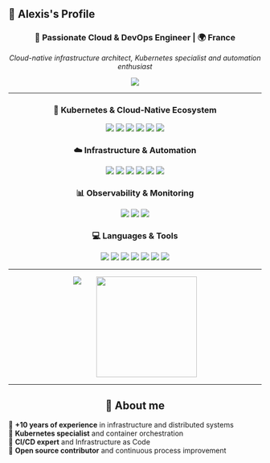 <h1 align='center'>

## 🏢 Alexis's Profile

</h1>

<h3 align='center'>
  🚀 Passionate Cloud & DevOps Engineer | 🌍 France
</h3>

<p align='center'>
  <em>Cloud-native infrastructure architect, Kubernetes specialist and automation enthusiast</em>
</p>

<p align='center'>
  <a href="https://www.linkedin.com/in/alexisries/">
    <img src="https://img.shields.io/badge/linkedin-%230077B5.svg?&style=for-the-badge&logo=linkedin&logoColor=white" />
  </a>
</p>

---

<h3 align='center'>🚀 Kubernetes & Cloud-Native Ecosystem</h3>
<div align='center'>
  <img src="https://img.shields.io/badge/Kubernetes-3069DE?style=for-the-badge&logo=kubernetes&logoColor=white" />
  <img src="https://img.shields.io/badge/Docker-2496ED?style=for-the-badge&logo=docker&logoColor=white" />
  <img src="https://img.shields.io/badge/Helm-0F1689?style=for-the-badge&logo=helm&logoColor=white" />
  <img src="https://img.shields.io/badge/Istio-466BB0?style=for-the-badge&logo=istio&logoColor=white" />
  <img src="https://img.shields.io/badge/ArgoCD-EF7B4D?style=for-the-badge&logo=argo&logoColor=white" />
  <img src="https://img.shields.io/badge/Kustomize-326CE5?style=for-the-badge&logo=kubernetes&logoColor=white" />
</div>

<h3 align='center'>☁️ Infrastructure & Automation</h3>
<div align='center'>
  <img src="https://img.shields.io/badge/Amazon_AWS-FF9900?style=for-the-badge&logo=amazonaws&logoColor=white" />
  <img src="https://img.shields.io/badge/OpenStack-ED1944?style=for-the-badge&logo=openstack&logoColor=white" />
  <img src="https://img.shields.io/badge/Terraform-7B42BC?style=for-the-badge&logo=terraform&logoColor=white" />
  <img src="https://img.shields.io/badge/Ansible-000000?style=for-the-badge&logo=ansible&logoColor=white" />
  <img src="https://img.shields.io/badge/Jenkins-49728B?style=for-the-badge&logo=jenkins&logoColor=white" />
  <img src="https://img.shields.io/badge/GitHub_Actions-2088FF?style=for-the-badge&logo=github-actions&logoColor=white" />
</div>

<h3 align='center'>📊 Observability & Monitoring</h3>
<div align='center'>
  <img src="https://img.shields.io/badge/Prometheus-E6522C?style=for-the-badge&logo=prometheus&logoColor=white" />
  <img src="https://img.shields.io/badge/Grafana-F46800?style=for-the-badge&logo=grafana&logoColor=white" />
  <img src="https://img.shields.io/badge/DATADOG-632CA6?style=for-the-badge&logo=datadog&logoColor=white" />
</div>

<h3 align='center'>💻 Languages & Tools</h3>
<div align='center'>
  <img src="https://img.shields.io/badge/Go-00ADD8?style=for-the-badge&logo=go&logoColor=white" />
  <img src="https://img.shields.io/badge/Java-ED8B00?style=for-the-badge&logo=openjdk&logoColor=white" />
  <img src="https://img.shields.io/badge/Shell_Script-121011?style=for-the-badge&logo=gnu-bash&logoColor=white" />
  <img src="https://img.shields.io/badge/PostgreSQL-316192?style=for-the-badge&logo=postgresql&logoColor=white" />
  <img src="https://img.shields.io/badge/MongoDB-4EA94B?style=for-the-badge&logo=mongodb&logoColor=white" />
  <img src="https://img.shields.io/badge/Linux-FCC624?style=for-the-badge&logo=linux&logoColor=black" />
  <img src="https://img.shields.io/badge/Ubuntu-E95420?style=for-the-badge&logo=ubuntu&logoColor=white" />
</div>

---

<div align="center" style="display: flex; gap: 30px; justify-content: center; flex-wrap: wrap; align-items: stretch;">
  <img src="http://github-profile-summary-cards.vercel.app/api/cards/profile-details?username=m-k8s&theme=tokyonight"  />
  <img src="https://github-readme-stats.vercel.app/api/top-langs/?username=m-k8s&layout=compact&theme=tokyonight&hide_border=true&langs_count=8" style="height: 200px; object-fit: contain;" />
</div>

---

<h2 align='center'>
🎯 About me
</h2>

<div>

🔹 **+10 years of experience** in infrastructure and distributed systems  
🔹 **Kubernetes specialist** and container orchestration  
🔹 **CI/CD expert** and Infrastructure as Code  
🔹 **Open source contributor** and continuous process improvement  

</div>